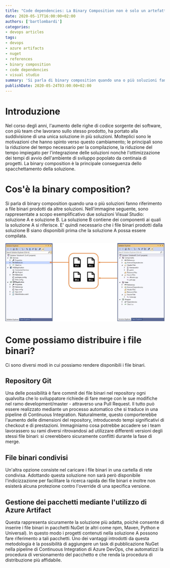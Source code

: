 ```yaml
---
title: "Code dependencies: La Binary Composition non è solo un artefatto algebrico"
date: 2020-05-17T16:00:00+02:00
authors: ['bartlombardi']
categories:
- devops articles
tags:
- devops
- azure artifacts
- nuget
- references
- binary composition
- code dependencies
- visual studio
summary: 'Si parla di binary composition quando una o più soluzioni fanno riferimento a file binari prodotti da altre soluzioni. In questo articolo, illustrerò i principali modi con cui è possibile distribuire file binari.'
publishDate: 2020-05-24T03:00:00+02:00
---
```


# Introduzione

Nel corso degli anni, l'aumento delle righe di codice sorgente dei software, con più team che lavorano sullo stesso prodotto, ha portato alla suddivisione di una unica soluzione in più soluzioni. Molteplici sono le motivazioni che hanno spinto verso questo cambiamento; le principali sono la riduzione del tempo necessario per la compilazione, la riduzione del tempo impiegato per l'integrazione delle soluzioni nonchè l'ottimizzazione dei tempi di avvio dell'ambiente di sviluppo popolato da centinaia di progetti.
La binary composition è la principale conseguenza dello spacchettamento della soluzione.

# Cos'è la binary composition?

Si parla di binary composition quando una o più soluzioni fanno riferimento a file binari prodotti da altre soluzioni. Nell'immagine seguente, sono rappresentate a scopo esemplificativo due soluzioni Visual Studio: soluzione A e soluzione B. La soluzione B contiene dei componenti ai quali la soluzione A si riferisce. E' quindi necessario che i file binari prodotti dalla soluzione B siano disponibili prima che la soluzione A possa essere compilata.

![image.png](visual-studio-references.jpg)

# Come possiamo distribuire i file binari?

Ci sono diversi modi in cui possiamo rendere disponibili i file binari.

## Repository Git

Una delle possibilità è fare commit dei file binari nel repository ogni qualvolta che lo sviluppatore richiede di fare merge con le sue modifiche nel ramo development/master - attraverso una Pull Request. Il tutto può essere realizzato mediante un processo automatico che si traduce in una pipeline di Continuous Integration. Naturalmente, questo comporterebbe l'aumento delle dimensioni del repository, introducendo tempi significativi di checkout e di prestazioni.
Immaginiamo cosa potrebbe accadere se i team lavorassero su rami diversi ritrovandosi ad utilizzare differenti versioni degli stessi file binari: si creerebbero sicuramente conflitti durante la fase di merge.

## File binari condivisi

Un'altra opzione consiste nel caricare i file binari in una cartella di rete condivisa. Adottando questa soluzione non sarà però disponibile l'indicizzazione per facilitare la ricerca rapida dei file binari e inoltre non esisterà alcuna protezione contro l'override di una specifica versione.

## Gestione dei pacchetti mediante l'utilizzo di Azure Artifact

Questa rappresenta sicuramente la soluzione più adatta, poichè consente di inserire i file binari in pacchetti NuGet (e altri come npm, Maven, Python e Universal). In questo modo i progetti contenuti nella soluzione A possono fare riferimento a tali pacchetti.
Uno dei vantaggi introdotti da questa metodologia è la possibilità di aggiungere un task di pubblicazione NuGet nella pipeline di Continuous Integration di Azure DevOps, che automatizzi la procedura di versionamento del pacchetto e che renda la procedura di distribuzione più affidabile.